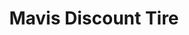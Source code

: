 ---
title: "Mavis Discount Tire"
url: /hillsborough-township/mavis-discount-tire/
shop: car repair
---